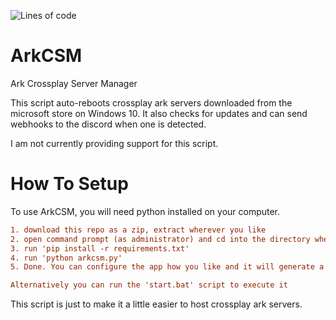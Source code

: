![Lines of code](https://img.shields.io/tokei/lines/github/vertyco/ArkCSM?style=plastic)

# ArkCSM

Ark Crossplay Server Manager

This script auto-reboots crossplay ark servers downloaded from the microsoft store on Windows 10. It also checks for
updates and can send webhooks to the discord when one is detected.

I am not currently providing support for this script.


# How To Setup
To use ArkCSM, you will need python installed on your computer.
```ini
1. download this repo as a zip, extract wherever you like
2. open command prompt (as administrator) and cd into the directory where you extracted the files
3. run 'pip install -r requirements.txt'
4. run 'python arkcsm.py'
5. Done. You can configure the app how you like and it will generate a config.json file

Alternatively you can run the 'start.bat' script to execute it
```

This script is just to make it a little easier to host crossplay ark servers.